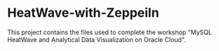 # HeatWave-with-Zeppeiln
This project contains the files used to complete the workshop "MySQL HeatWave and Analytical Data Visualization on Oracle Cloud".
